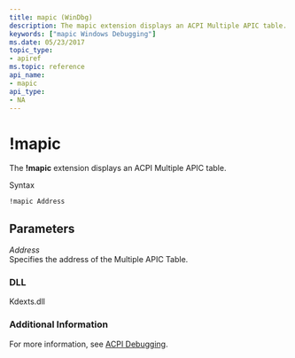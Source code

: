 ```yaml
---
title: mapic (WinDbg)
description: The mapic extension displays an ACPI Multiple APIC table.
keywords: ["mapic Windows Debugging"]
ms.date: 05/23/2017
topic_type:
- apiref
ms.topic: reference
api_name:
- mapic
api_type:
- NA
---
```


# !mapic


The **!mapic** extension displays an ACPI Multiple APIC table.

Syntax

```dbgcmd
!mapic Address
```

## <span id="ddk__mapic_dbg"></span><span id="DDK__MAPIC_DBG"></span>Parameters


<span id="_______Address______"></span><span id="_______address______"></span><span id="_______ADDRESS______"></span> *Address*   
Specifies the address of the Multiple APIC Table.

### <span id="DLL"></span><span id="dll"></span>DLL

Kdexts.dll

### <span id="Additional_Information"></span><span id="additional_information"></span><span id="ADDITIONAL_INFORMATION"></span>Additional Information

For more information, see [ACPI Debugging](acpi-debugging.md).

 

 





